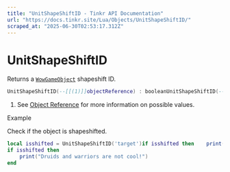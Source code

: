 ```yaml
---
title: "UnitShapeShiftID - Tinkr API Documentation"
url: "https://docs.tinkr.site/Lua/Objects/UnitShapeShiftID/"
scraped_at: "2025-06-30T02:53:17.312Z"
---
```


# UnitShapeShiftID

Returns a [`WowGameObject`](../WowGameObject/) shapeshift ID.

```lua
UnitShapeShiftID(--[[(1)]]objectReference) : booleanUnitShapeShiftID(--[[(1)]]objectReference) : boolean
```

1.  See [Object Reference](../ObjectReference/) for more information on possible values.

Example

Check if the object is shapeshifted.

```lua
local isshifted = UnitShapeShiftID('target')if isshifted then    print("Druids and warriors are not cool!")endlocal isshifted = UnitShapeShiftID('target')
if isshifted then
    print("Druids and warriors are not cool!")
end
```